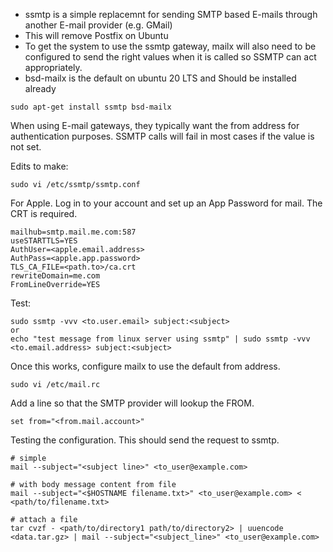 - ssmtp is a simple replacemnt for sending SMTP based E-mails through another E-mail provider (e.g. GMail)
- This will remove Postfix on Ubuntu
- To get the system to use the ssmtp gateway, mailx will also need to be configured to send the right values when it is called so SSMTP can act appropriately.
- bsd-mailx is the default on ubuntu 20 LTS and Should be installed already

```
sudo apt-get install ssmtp bsd-mailx
```

When using E-mail gateways, they typically want the from address for authentication purposes.  SSMTP calls will fail in most cases if the value is not set.

Edits to make:
```
sudo vi /etc/ssmtp/ssmtp.conf
```
For Apple.   Log in to your account and set up an App Password for mail.
The CRT is required. 
```
mailhub=smtp.mail.me.com:587
useSTARTTLS=YES
AuthUser=<apple.email.address>
AuthPass=<apple.app.password>
TLS_CA_FILE=<path.to>/ca.crt
rewriteDomain=me.com
FromLineOverride=YES
```
Test:
```
sudo ssmtp -vvv <to.user.email> subject:<subject>
or
echo "test message from linux server using ssmtp" | sudo ssmtp -vvv <to.email.address> subject:<subject>
```
Once this works, configure mailx to use the default from address.
```
sudo vi /etc/mail.rc
```
Add a line so that the SMTP provider will lookup the FROM. 
```
set from="<from.mail.account>"
```
Testing the configuration.  This should send the request to ssmtp.
```
# simple
mail --subject="<subject line>" <to_user@example.com>

# with body message content from file
mail --subject="<$HOSTNAME filename.txt>" <to_user@example.com> < <path/to/filename.txt>

# attach a file
tar cvzf - <path/to/directory1 path/to/directory2> | uuencode <data.tar.gz> | mail --subject="<subject_line>" <to_user@example.com>
```

